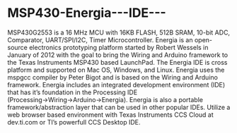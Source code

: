 # MSP430-Energia---IDE---
MSP430G2553 is a 16 MHz MCU with 16KB FLASH, 512B SRAM, 10-bit ADC, Comparator, UART/SPI/I2C, Timer Microcontroller. Energia is an open-source electronics prototyping platform started by Robert Wessels in January of 2012 with the goal to bring the Wiring and Arduino framework to the Texas Instruments MSP430 based LaunchPad. The Energia IDE is cross platform and supported on Mac OS, Windows, and Linux. Energia uses the mspgcc compiler by Peter Bigot and is based on the Wiring and Arduino framework. Energia includes an integrated development environment (IDE) that has it’s foundation in the Processing IDE (Processing→Wiring→Arduino→Energia). Energia is also a portable framework/abstraction layer that can be used in other popular IDEs. Utilize a web browser based environment with Texas Instruments CCS Cloud at dev.ti.com or TI’s powerfull CCS Desktop IDE.
